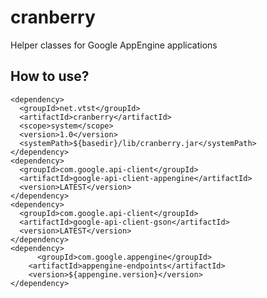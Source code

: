 # cranberry
Helper classes for Google AppEngine applications

## How to use?

    <dependency>
      <groupId>net.vtst</groupId>
      <artifactId>cranberry</artifactId>
      <scope>system</scope>
      <version>1.0</version>
      <systemPath>${basedir}/lib/cranberry.jar</systemPath>
    </dependency>
    <dependency>
      <groupId>com.google.api-client</groupId>
      <artifactId>google-api-client-appengine</artifactId>
      <version>LATEST</version>
    </dependency>    
    <dependency>
      <groupId>com.google.api-client</groupId>
      <artifactId>google-api-client-gson</artifactId>
      <version>LATEST</version>
    </dependency>
    <dependency>
		  <groupId>com.google.appengine</groupId>
	    <artifactId>appengine-endpoints</artifactId>
	    <version>${appengine.version}</version>
    </dependency>
        